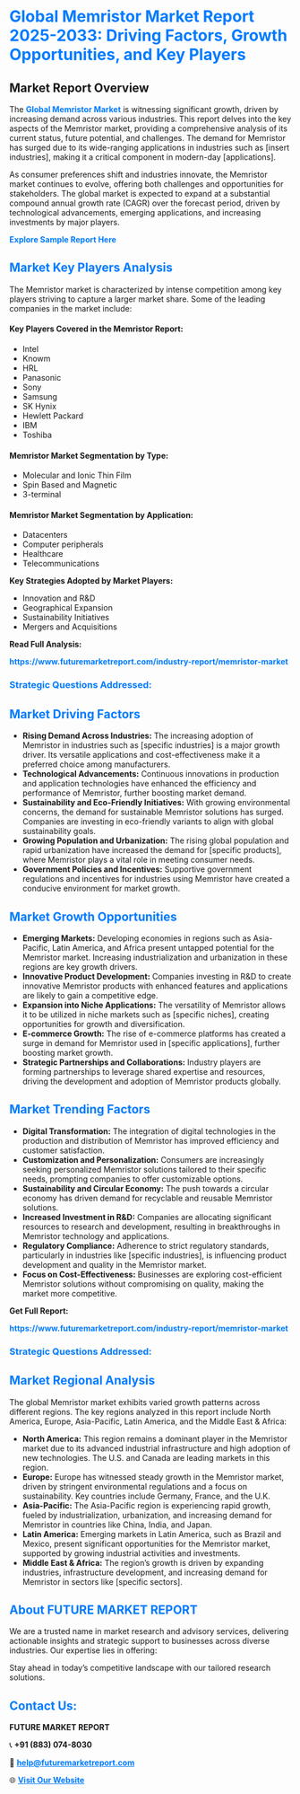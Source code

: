 <h1 style="color: #007BFF;">Global Memristor Market Report 2025-2033: Driving Factors, Growth Opportunities, and Key Players</h1>

<section id="overview">
<h2>Market Report Overview</h2>
<p>The <a href="https://www.futuremarketreport.com/industry-report/memristor-market" style="color: #007BFF; text-decoration: none;"><strong>Global Memristor Market</strong></a> is witnessing significant growth, driven by increasing demand across various industries. This report delves into the key aspects of the Memristor market, providing a comprehensive analysis of its current status, future potential, and challenges. The demand for Memristor has surged due to its wide-ranging applications in industries such as [insert industries], making it a critical component in modern-day [applications].</p>
<p>As consumer preferences shift and industries innovate, the Memristor market continues to evolve, offering both challenges and opportunities for stakeholders. The global market is expected to expand at a substantial compound annual growth rate (CAGR) over the forecast period, driven by technological advancements, emerging applications, and increasing investments by major players.</p>
</section>

<section id="overview">
<p><a href="https://www.futuremarketreport.com/request-sample/reportId=61418" style="color: #007BFF; text-decoration: none;"><strong>Explore Sample Report Here</strong></a></p>
</section>

<section id="key-players">
<h2 style="color: #007BFF;">Market Key Players Analysis</h2>
<p>The Memristor market is characterized by intense competition among key players striving to capture a larger market share. Some of the leading companies in the market include:</p>
<h4>Key Players Covered in the Memristor Report:</h4>
<ul><li>Intel</li><li>Knowm</li><li>HRL</li><li>Panasonic</li><li>Sony</li><li>Samsung</li><li>SK Hynix</li><li>Hewlett Packard</li><li>IBM</li><li>Toshiba</li></ul>
<h4>Memristor Market Segmentation by Type:</h4>
<ul><li>Molecular and Ionic Thin Film</li><li>Spin Based and Magnetic</li><li>3-terminal</li></ul>

<h4>Memristor Market Segmentation by Application:</h4>
<ul><li>Datacenters</li><li>Computer peripherals</li><li>Healthcare</li><li>Telecommunications</li></ul>
<p><strong>Key Strategies Adopted by Market Players:</strong></p>
<ul>
<li>Innovation and R&D</li>
<li>Geographical Expansion</li>
<li>Sustainability Initiatives</li>
<li>Mergers and Acquisitions</li>
</ul>
</section>

<section>
<p><strong>Read Full Analysis: </strong></p><a href="https://www.futuremarketreport.com/industry-report/memristor-market" style="color: #007BFF; text-decoration: none;"><strong>https://www.futuremarketreport.com/industry-report/memristor-market</strong></a>
<h3 style="color: #007BFF;">Strategic Questions Addressed:</h3>
</section>

<section id="driving-factors">
<h2 style="color: #007BFF;">Market Driving Factors</h2>
<ul>
<li><strong>Rising Demand Across Industries:</strong> The increasing adoption of Memristor in industries such as [specific industries] is a major growth driver. Its versatile applications and cost-effectiveness make it a preferred choice among manufacturers.</li>
<li><strong>Technological Advancements:</strong> Continuous innovations in production and application technologies have enhanced the efficiency and performance of Memristor, further boosting market demand.</li>
<li><strong>Sustainability and Eco-Friendly Initiatives:</strong> With growing environmental concerns, the demand for sustainable Memristor solutions has surged. Companies are investing in eco-friendly variants to align with global sustainability goals.</li>
<li><strong>Growing Population and Urbanization:</strong> The rising global population and rapid urbanization have increased the demand for [specific products], where Memristor plays a vital role in meeting consumer needs.</li>
<li><strong>Government Policies and Incentives:</strong> Supportive government regulations and incentives for industries using Memristor have created a conducive environment for market growth.</li>
</ul>
</section>

<section id="growth-opportunities">
<h2 style="color: #007BFF;">Market Growth Opportunities</h2>
<ul>
<li><strong>Emerging Markets:</strong> Developing economies in regions such as Asia-Pacific, Latin America, and Africa present untapped potential for the Memristor market. Increasing industrialization and urbanization in these regions are key growth drivers.</li>
<li><strong>Innovative Product Development:</strong> Companies investing in R&D to create innovative Memristor products with enhanced features and applications are likely to gain a competitive edge.</li>
<li><strong>Expansion into Niche Applications:</strong> The versatility of Memristor allows it to be utilized in niche markets such as [specific niches], creating opportunities for growth and diversification.</li>
<li><strong>E-commerce Growth:</strong> The rise of e-commerce platforms has created a surge in demand for Memristor used in [specific applications], further boosting market growth.</li>
<li><strong>Strategic Partnerships and Collaborations:</strong> Industry players are forming partnerships to leverage shared expertise and resources, driving the development and adoption of Memristor products globally.</li>
</ul>
</section>

<section id="trending-factors">
<h2 style="color: #007BFF;">Market Trending Factors</h2>
<ul>
<li><strong>Digital Transformation:</strong> The integration of digital technologies in the production and distribution of Memristor has improved efficiency and customer satisfaction.</li>
<li><strong>Customization and Personalization:</strong> Consumers are increasingly seeking personalized Memristor solutions tailored to their specific needs, prompting companies to offer customizable options.</li>
<li><strong>Sustainability and Circular Economy:</strong> The push towards a circular economy has driven demand for recyclable and reusable Memristor solutions.</li>
<li><strong>Increased Investment in R&D:</strong> Companies are allocating significant resources to research and development, resulting in breakthroughs in Memristor technology and applications.</li>
<li><strong>Regulatory Compliance:</strong> Adherence to strict regulatory standards, particularly in industries like [specific industries], is influencing product development and quality in the Memristor market.</li>
<li><strong>Focus on Cost-Effectiveness:</strong> Businesses are exploring cost-efficient Memristor solutions without compromising on quality, making the market more competitive.</li>
</ul>
</section>

<section>
<p><strong>Get Full Report: </strong></p><a href="https://www.futuremarketreport.com/industry-report/memristor-market" style="color: #007BFF; text-decoration: none;"><strong>https://www.futuremarketreport.com/industry-report/memristor-market</strong></a>
<h3 style="color: #007BFF;">Strategic Questions Addressed:</h3>
</section>


<section id="regional-analysis">
<h2 style="color: #007BFF;">Market Regional Analysis</h2>
<p>The global Memristor market exhibits varied growth patterns across different regions. The key regions analyzed in this report include North America, Europe, Asia-Pacific, Latin America, and the Middle East & Africa:</p>
<ul>
<li><strong>North America:</strong> This region remains a dominant player in the Memristor market due to its advanced industrial infrastructure and high adoption of new technologies. The U.S. and Canada are leading markets in this region.</li>
<li><strong>Europe:</strong> Europe has witnessed steady growth in the Memristor market, driven by stringent environmental regulations and a focus on sustainability. Key countries include Germany, France, and the U.K.</li>
<li><strong>Asia-Pacific:</strong> The Asia-Pacific region is experiencing rapid growth, fueled by industrialization, urbanization, and increasing demand for Memristor in countries like China, India, and Japan.</li>
<li><strong>Latin America:</strong> Emerging markets in Latin America, such as Brazil and Mexico, present significant opportunities for the Memristor market, supported by growing industrial activities and investments.</li>
<li><strong>Middle East & Africa:</strong> The region’s growth is driven by expanding industries, infrastructure development, and increasing demand for Memristor in sectors like [specific sectors].</li>
</ul>
</section>

<footer>
<h2 style="color: #007BFF;">About FUTURE MARKET REPORT</h2>
<p>We are a trusted name in market research and advisory services, delivering actionable insights and strategic support to businesses across diverse industries. Our expertise lies in offering:</p>

<p>Stay ahead in today’s competitive landscape with our tailored research solutions.</p>

<h2 style="color: #007BFF;">Contact Us:</h2>
<p><strong>FUTURE MARKET REPORT</strong></p>
<p>📞 <strong>+91 (883) 074-8030</strong></p>
<p>📧 <strong><a href="mailto:help@futuremarketreport.com" style="color: #007BFF;">help@futuremarketreport.com</a></strong></p>
<p>🌐 <strong><a href="https://www.futuremarketreport.com/" style="color: #007BFF;">Visit Our Website</a></strong></p>
</footer>